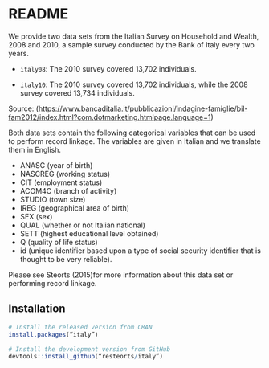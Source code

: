 # README #

We provide two data sets from the Italian Survey on Household and Wealth, 2008 and 2010, a sample survey conducted by the Bank of Italy every two years. 

* `italy08`: The 2010 survey covered 13,702 individuals. 

* `italy10`: The 2010 survey covered 13,702 individuals, while the 2008 survey covered 13,734 individuals. 

Source: (https://www.bancaditalia.it/pubblicazioni/indagine-famiglie/bil-fam2012/index.html?com.dotmarketing.htmlpage.language=1)

Both data sets contain the following categorical variables that can be used to perform record linkage. The variables are given in Italian and we translate them in English. 

* ANASC (year of birth) 
* NASCREG (working status)
* CIT (employment status)
* ACOM4C (branch of activity)
* STUDIO (town size)
* IREG (geographical area of birth)
* SEX (sex)
* QUAL (whether or not Italian national)
* SETT (highest educational level obtained)
* Q (quality of life status)
* id (unique identifier based upon a type of social security identifier that is thought to be very reliable). 

Please see Steorts (2015)for more information about this data set or performing record linkage. 

## Installation

```R
# Install the released version from CRAN
install.packages(“italy”)

# Install the development version from GitHub
devtools::install_github(“resteorts/italy”)
```